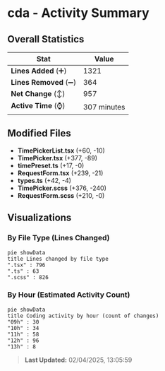 # cda - Activity Summary 

## Overall Statistics

| Stat                   | Value                                                             |
| ---------------------- | ----------------------------------------------------------------- |
| **Lines Added** (➕)   | 1321                                          |
| **Lines Removed** (➖) | 364                                        |
| **Net Change** (↕)    | 957                |
| **Active Time** (⌚)   | 307 minutes |


## Modified Files
- **TimePickerList.tsx** (+60, -10)
- **TimePicker.tsx** (+377, -89)
- **timePreset.ts** (+17, -0)
- **RequestForm.tsx** (+239, -21)
- **types.ts** (+42, -4)
- **TimePicker.scss** (+376, -240)
- **RequestForm.scss** (+210, -0)

## Visualizations

### By File Type (Lines Changed)

```mermaid
pie showData
title Lines changed by file type
".tsx" : 796
".ts" : 63
".scss" : 826
```

### By Hour (Estimated Activity Count)

```mermaid
pie showData
title Coding activity by hour (count of changes)
"09h" : 30
"10h" : 34
"11h" : 58
"12h" : 96
"13h" : 8
```


> **Last Updated:** 02/04/2025, 13:05:59